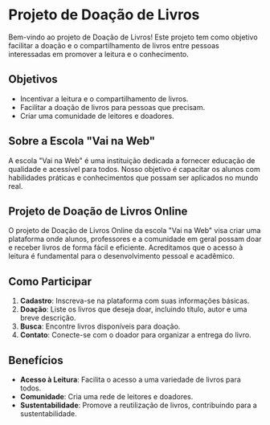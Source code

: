 # Projeto de Doação de Livros

Bem-vindo ao projeto de Doação de Livros! Este projeto tem como objetivo facilitar a doação e o compartilhamento de livros entre pessoas interessadas em promover a leitura e o conhecimento.

## Objetivos

- Incentivar a leitura e o compartilhamento de livros.
- Facilitar a doação de livros para pessoas que precisam.
- Criar uma comunidade de leitores e doadores.

## Sobre a Escola "Vai na Web"

A escola "Vai na Web" é uma instituição dedicada a fornecer educação de qualidade e acessível para todos. Nosso objetivo é capacitar os alunos com habilidades práticas e conhecimentos que possam ser aplicados no mundo real.

## Projeto de Doação de Livros Online

O projeto de Doação de Livros Online da escola "Vai na Web" visa criar uma plataforma onde alunos, professores e a comunidade em geral possam doar e receber livros de forma fácil e eficiente. Acreditamos que o acesso à leitura é fundamental para o desenvolvimento pessoal e acadêmico.

## Como Participar

1. **Cadastro**: Inscreva-se na plataforma com suas informações básicas.
2. **Doação**: Liste os livros que deseja doar, incluindo título, autor e uma breve descrição.
3. **Busca**: Encontre livros disponíveis para doação.
4. **Contato**: Conecte-se com o doador para organizar a entrega do livro.

## Benefícios

- **Acesso à Leitura**: Facilita o acesso a uma variedade de livros para todos.
- **Comunidade**: Cria uma rede de leitores e doadores.
- **Sustentabilidade**: Promove a reutilização de livros, contribuindo para a sustentabilidade.
